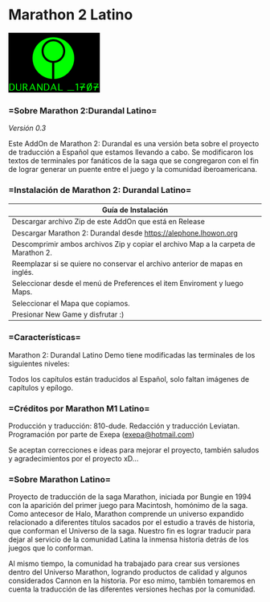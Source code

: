 # Marathon 2 Latino

![This is an image](https://github.com/exequielpagliari/Marathom-2-Latino/blob/master/Arhicvo%20de%20Mapa%20Separado/Resources/PICT/01600.bmp)

### =Sobre Marathon 2:Durandal Latino=

*Versión 0.3*

Este AddOn de Marathon 2: Durandal es una versión beta sobre el proyecto de traducción a Español que estamos llevando a cabo. Se modificaron los textos de terminales por fanáticos de la saga que se congregaron con el fin de lograr generar un puente entre el juego y la comunidad iberoamericana.

### =Instalación de Marathon 2: Durandal Latino=


| Guía de Instalación|
|---------------|
|Descargar archivo Zip de este AddOn que está en Release|
|Descargar Marathon 2: Durandal desde https://alephone.lhowon.org|
|Descomprimir ambos archivos Zip y copiar el archivo Map a la carpeta de Marathon 2.|
|Reemplazar si se quiere no conservar el archivo anterior de mapas en inglés.|
|Seleccionar desde el menú de Preferences el item Enviroment y luego Maps.|
|Seleccionar el Mapa que copiamos.|
|Presionar New Game y disfrutar :)|


### =Características=

Marathon 2: Durandal Latino Demo tiene modificadas las terminales de los siguientes niveles:

Todos los capítulos están traducidos al Español, solo faltan imágenes de capítulos y epílogo.



### =Créditos por Marathon M1 Latino=

Producción y traducción: 810-dude. Redacción y traducción Leviatan. Programación por parte de Exepa (exepa@hotmail.com)

Se aceptan correcciones e ideas para mejorar el proyecto, también saludos y agradecimientos por el proyecto xD...


### =Sobre Marathon Latino=

Proyecto de traducción de la saga Marathon, iniciada por Bungie en 1994 con la aparición del primer juego para Macintosh, homónimo de la saga. Como antecesor de Halo, Marathon comprende un universo expandido relacionado a diferentes títulos sacados por el estudio a través de historia, que conforman el Universo de la saga. Nuestro fin es lograr traducir para dejar al servicio de la comunidad Latina la inmensa historia detrás de los juegos que lo conforman.

Al mismo tiempo, la comunidad ha trabajado para crear sus versiones dentro del Universo Marathon, logrando productos de calidad y algunos considerados Cannon en la historia. Por eso mimo, también tomaremos en cuenta la traducción de las diferentes versiones hechas por la comunidad.
